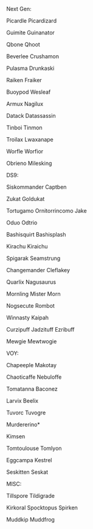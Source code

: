 Next Gen:

Picardle
Picardizard

Guimite
Guinanator

Qbone
Qhoot

Beverlee
Crushamon

Pulasma
Drunkaski

Raiken
Fraiker

Buoypod
Wesleaf

Armux
Nagilux

Datack
Datassassin

Tinboi
Tinmon

Troilax
Lwaxanape

Worfle
Worfior

Obrieno
Milesking



DS9:

Siskommander
Captben

Zukat
Goldukat

Tortugamo
Ornitorrincomo
Jake

Oduo
Odtrio

Bashisquirt
Bashisplash

Kirachu
Kiraichu

Spigarak
Seamstrung

Changemander
Cleflakey

Quarlix
Nagusaurus

Mornling
Mister Morn

Nogsecute
Rombot

Winnasty
Kaipah

Curzipuff
Jadzituff
Ezribuff

Mewgie
Mewtwogie



VOY:

Chapeeple
Makotay

Chaoticaffe
Nebuloffe

Tomatanna
Baconez

Larvix
Beelix

Tuvorc
Tuvogre

Murdererino*

Kimsen

Tomtoulouse
Tomlyon

Eggcampa
Kestrel

Seskitten
Seskat



MISC:

Tillspore
Tildigrade

Kirkoral
Spocktopus
Spirken

Muddkip
Muddfrog
